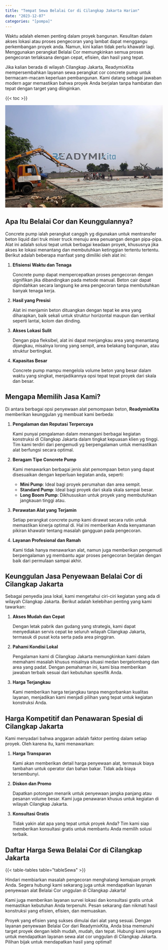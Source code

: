 ```yaml
---
title: "Tempat Sewa Belalai Cor di Cilangkap Jakarta Harian"
date: "2023-12-07"
categories: "[pompa]"
---
```


Waktu adalah elemen penting dalam proyek bangunan. Kesulitan dalam akses lokasi atau proses pengecoran yang lambat dapat menggangu perkembangan proyek anda. Namun, kini kalian tidak perlu khawatir lagi. Menggunakan perangkat Belalai Cor memungkinkan semua proses pengecoran terlaksana dengan cepat, efisien, dan hasil yang tepat.

Jika kalian berada di wilayah Cilangkap Jakarta, ReadymixKita mempersembahkan layanan sewa perangkat cor concrete pump untuk bermacam-macam keperluan pembangunan. Kami datang sebagai jawaban modern agar memastikan bahwa proyek Anda berjalan tanpa hambatan dan tepat dengan target yang diinginkan.

{{< toc >}}

![Tempat Sewa Belalai Cor di Cilangkap Jakarta Harian](/images/pompa/sewa-pompa-09.jpg)

## Apa Itu Belalai Cor dan Keunggulannya?

Concrete pump ialah perangkat canggih yg digunakan untuk mentransfer beton liquid dari truk mixer truck menuju area penuangan dengan pipa-pipa. Alat ini adalah solusi tepat untuk berbagai keadaan proyek, khususnya jika akses ke lokasi menantang dan membutuhkan ketinggian tertentu tertentu. Berikut adalah beberapa manfaat yang dimiliki oleh alat ini:

1. **Efisiensi Waktu dan Tenaga**

   Concrete pump dapat mempercepatkan proses pengecoran dengan signifikan jika dibandingkan pada metode manual. Beton cair dapat dipindahkan secara langsung ke area pengecoran tanpa membutuhkan banyak tenaga kerja.

2. **Hasil yang Presisi**

   Alat ini menjamin beton dituangkan dengan tepat ke area yang diharapkan, baik sekali untuk struktur horizontal maupun dan vertikal seperti lantai, kolom dan dinding.

3. **Akses Lokasi Sulit**

   Dengan pipa fleksibel, alat ini dapat menjangkau area yang menantang dijangkau, misalnya lorong yang sempit, area belakang bangunan, atau struktur bertingkat.

4. **Kapasitas Besar**

   Concrete pump mampu mengelola volume beton yang besar dalam waktu yang singkat, menjadikannya opsi tepat tepat proyek dari skala dan besar.

## Mengapa Memilih Jasa Kami?

Di antara berbagai opsi penyewaan alat pemompaan beton, **ReadymixKita** memberikan keunggulan yg membuat kami berbeda:

1. **Pengalaman dan Reputasi Terpercaya**

   Kami punyai pengalaman dalam menangani berbagai kegiatan konstruksi di Cilangkap Jakarta dalam tingkat kepuasan klien yg tinggi. Tim kami terdiri dari pengemudi yg berpengalaman untuk memastikan alat berfungsi secara optimal.

2. **Beragam Tipe Concrete Pump**

   Kami menawarkan berbagai jenis alat pemompaan beton yang dapat disesuaikan dengan keperluan kegiatan anda, seperti:
   - **Mini Pump**: Ideal bagi proyek perumahan dan area sempit.
   - **Standard Pump**: Ideal bagi proyek dari skala skala sampai besar.
   - **Long Boom Pump**: Dikhususkan untuk proyek yang membutuhkan jangkauan tinggi atau.

3. **Perawatan Alat yang Terjamin**

   Setiap perangkat concrete pump kami dirawat secara rutin untuk memastikan kinerja optimal di. Hal ini memberikan Anda kenyamanan pikiran khawatir tentang masalah gangguan pada pengecoran.

4. **Layanan Profesional dan Ramah**

   Kami tidak hanya menawarkan alat, namun juga memberikan pengemudi berpengalaman yg membantu agar proses pengecoran berjalan dengan baik dari permulaan sampai akhir.

## Keunggulan Jasa Penyewaan Belalai Cor di Cilangkap Jakarta

Sebagai penyedia jasa lokal, kami mengetahui ciri-ciri kegiatan yang ada di wilayah Cilangkap Jakarta. Berikut adalah kelebihan penting yang kami tawarkan:

1. **Akses Mudah dan Cepat**

   Dengan letak pabrik dan gudang yang strategis, kami dapat menyediakan servis cepat ke seluruh wilayah Cilangkap Jakarta, termasuk di pusat kota serta pada area pinggiran.

2. **Pahami Kondisi Lokal**

   Pengalaman kami di Cilangkap Jakarta memungkinkan kami dalam memahami masalah khusus misalnya situasi medan bergelombang dan area yang padat. Dengan pemahaman ini, kami bisa memberikan jawaban terbaik sesuai dari kebutuhan spesifik Anda.

3. **Harga Terjangkau**

   Kami memberikan harga terjangkau tanpa mengorbankan kualitas layanan, menjadikan kami menjadi pilihan yang tepat untuk kegiatan konstruksi Anda.

## Harga Kompetitif dan Penawaran Spesial di Cilangkap Jakarta

Kami menyadari bahwa anggaran adalah faktor penting dalam setiap proyek. Oleh karena itu, kami menawarkan:

1. **Harga Transparan**

   Kami akan memberikan detail harga penyewaan alat, termasuk biaya tambahan untuk operator dan bahan bakar. Tidak ada biaya tersembunyi.

2. **Diskon dan Promo**

   Dapatkan potongan menarik untuk penyewaan jangka panjang atau pesanan volume besar. Kami juga penawaran khusus untuk kegiatan di wilayah Cilangkap Jakarta.

3. **Konsultasi Gratis**

   Tidak yakin alat apa yang tepat untuk proyek Anda? Tim kami siap memberikan konsultasi gratis untuk membantu Anda memilih solusi terbaik.

## Daftar Harga Sewa Belalai Cor di Cilangkap Jakarta

{{< table-tables table="tableSewa" >}}

Hindari membiarkan masalah pengecoran menghalangi kemajuan proyek Anda. Segera hubungi kami sekarang juga untuk mendapatkan layanan penyewaan alat Belalai Cor unggulan di Cilangkap Jakarta!

Kami juga memberikan layanan survei lokasi dan konsultasi gratis untuk memastikan kebutuhan Anda terpenuhi. Pesan sekarang dan nikmati hasil konstruksi yang efisien, efisien, dan memuaskan.

Proyek yang efisien yang sukses dimulai dari alat yang sesuai. Dengan layanan penyewaan Belalai Cor dari ReadymixKita, Anda bisa memenuhi target proyek dengan lebih mudah, mudah, dan tepat. Hubungi kami segera untuk mendapatkan layanan sewa alat cor unggulan di Cilangkap Jakarta. Pilihan bijak untuk mendapatkan hasil yang optimal!